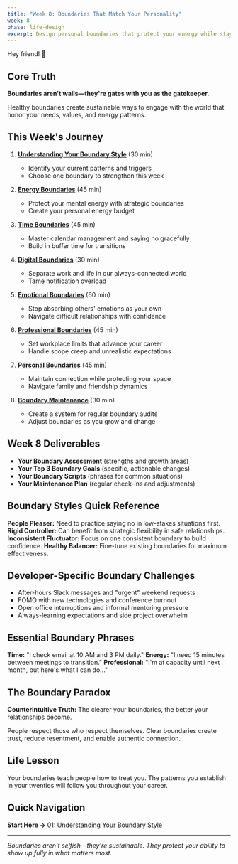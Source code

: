 ```yaml
---
title: "Week 8: Boundaries That Match Your Personality"
week: 8
phase: life-design
excerpt: Design personal boundaries that protect your energy while staying true to your authentic self.
---
```


Hey friend! 👋

## Core Truth

**Boundaries aren't walls—they're gates with you as the gatekeeper.**

Healthy boundaries create sustainable ways to engage with the world that honor
your needs, values, and energy patterns.

## This Week's Journey

1. [**Understanding Your Boundary Style**](./01-boundary-style) (30 min)
   - Identify your current patterns and triggers
   - Choose one boundary to strengthen this week

2. [**Energy Boundaries**](./02-energy-boundaries) (45 min)
   - Protect your mental energy with strategic boundaries
   - Create your personal energy budget

3. [**Time Boundaries**](./03-time-boundaries) (45 min)
   - Master calendar management and saying no gracefully
   - Build in buffer time for transitions

4. [**Digital Boundaries**](./04-digital-boundaries) (30 min)
   - Separate work and life in our always-connected world
   - Tame notification overload

5. [**Emotional Boundaries**](./05-emotional-boundaries) (60 min)
   - Stop absorbing others' emotions as your own
   - Navigate difficult relationships with confidence

6. [**Professional Boundaries**](./06-professional-boundaries) (45 min)
   - Set workplace limits that advance your career
   - Handle scope creep and unrealistic expectations

7. [**Personal Boundaries**](./07-personal-boundaries) (45 min)
   - Maintain connection while protecting your space
   - Navigate family and friendship dynamics

8. [**Boundary Maintenance**](./08-boundary-maintenance) (30 min)
   - Create a system for regular boundary audits
   - Adjust boundaries as you grow and change

## Week 8 Deliverables

- **Your Boundary Assessment** (strengths and growth areas)
- **Your Top 3 Boundary Goals** (specific, actionable changes)
- **Your Boundary Scripts** (phrases for common situations)
- **Your Maintenance Plan** (regular check-ins and adjustments)

## Boundary Styles Quick Reference

**People Pleaser:** Need to practice saying no in low-stakes situations first.
**Rigid Controller:** Can benefit from strategic flexibility in safe
relationships. **Inconsistent Fluctuator:** Focus on one consistent boundary to
build confidence. **Healthy Balancer:** Fine-tune existing boundaries for
maximum effectiveness.

## Developer-Specific Boundary Challenges

- After-hours Slack messages and "urgent" weekend requests
- FOMO with new technologies and conference burnout
- Open office interruptions and informal mentoring pressure
- Always-learning expectations and side project overwhelm

## Essential Boundary Phrases

**Time:** "I check email at 10 AM and 3 PM daily." **Energy:** "I need 15
minutes between meetings to transition." **Professional:** "I'm at capacity
until next month, but here's what I can do..."

## The Boundary Paradox

**Counterintuitive Truth:** The clearer your boundaries, the better your
relationships become.

People respect those who respect themselves. Clear boundaries create trust,
reduce resentment, and enable authentic connection.

## Life Lesson

Your boundaries teach people how to treat you. The patterns you establish in
your twenties will follow you throughout your career.

## Quick Navigation

**Start Here →** [01: Understanding Your Boundary Style](./01-boundary-style)

---

_Boundaries aren't selfish—they're sustainable. They protect your ability to
show up fully in what matters most._
